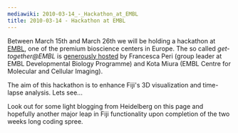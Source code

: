 ```yaml
---
mediawiki: 2010-03-14_-_Hackathon_at_EMBL
title: 2010-03-14 - Hackathon at EMBL
---
```


Between March 15th and March 26th we will be holding a hackathon at [EMBL](http://embl.de), one of the premium bioscience centers in Europe. The so called <i>get-together@EMBL</i> is [generously hosted](http://cmci.embl.de/meeting/fiji2010) by Francesca Peri (group leader at EMBL Developmental Biology Programme) and Kota Miura (EMBL Centre for Molecular and Cellular Imaging).

The aim of this hackathon is to enhance Fiji's 3D visualization and time-lapse analysis. Lets see...

Look out for some light blogging from Heidelberg on this page and hopefully another major leap in Fiji functionality upon completion of the two weeks long coding spree.

 
